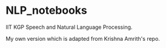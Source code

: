 # NLP_notebooks
IIT KGP Speech and Natural Language Processing. 

My own version which is adapted from Krishna Amrith's repo.
